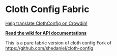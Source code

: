 # Cloth Config Fabric
[Help translate ClothConfig on Crowdin!](https://crowdin.com/project/cloth-config)

**[Read the wiki for API documentations](https://github.com/shedaniel/ClothConfig/wiki)**


This is a pure fabric version of cloth config
Fork of https://github.com/shedaniel/cloth-config